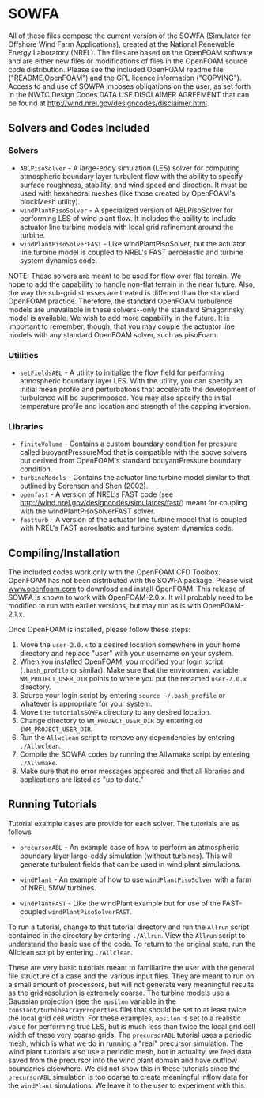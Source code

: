 SOWFA
=====

All of these files compose the current version of the SOWFA (Simulator for 
Offshore Wind Farm Applications), created at the National Renewable Energy 
Laboratory (NREL).  The files are based on the OpenFOAM software and are 
either new files or modifications of files in the OpenFOAM source code 
distribution. Please see the included OpenFOAM readme file 
("README.OpenFOAM") and the GPL licence information ("COPYING"). Access
to and use of SOWPA imposes obligations on the user, as set forth in the 
NWTC Design Codes DATA USE DISCLAIMER AGREEMENT that can be found at
<http://wind.nrel.gov/designcodes/disclaimer.html>.


## Solvers and Codes Included

### Solvers
  * `ABLPisoSolver` - A large-eddy simulation (LES) solver for computing
    atmospheric boundary layer turbulent flow with the ability to
    specify surface roughness, stability, and wind speed and direction.
    It must be used with hexahedral meshes (like those created by
    OpenFOAM's blockMesh utility).
  * `windPlantPisoSolver` - A specialized version of ABLPisoSolver for
    performing LES of wind plant flow.  It includes the ability to
    include actuator line turbine models with local grid refinement
    around the turbine.
  * `windPlantPisoSolverFAST` - Like windPlantPisoSolver, but the actuator
    line turbine model is coupled to NREL's FAST aeroelastic and turbine
    system dynamics code.
    
NOTE:  These solvers are meant to be used for flow over flat terrain.
We hope to add the capability to handle non-flat terrain in the near
future.  Also, the way the sub-grid stresses are treated is different
than the standard OpenFOAM practice.  Therefore, the standard OpenFOAM
turbulence models are unavailable in these solvers--only the standard
Smagorinsky model is available.  We wish to add more capability in the
future.  It is important to remember, though, that you may couple the
actuator line models with any standard OpenFOAM solver, such as pisoFoam.

### Utilities
  * `setFieldsABL` - A utility to initialize the flow field for performing
    atmospheric boundary layer LES.  With the utility, you can specify
    an initial mean profile and perturbations that accelerate the
    development of turbulence will be superimposed.  You may also 
    specify the initial temperature profile and location and strength
    of the capping inversion.

### Libraries
  * `finiteVolume` - Contains a custom boundary condition for pressure
    called buoyantPressureMod that is compatible with the above solvers 
    but derived from OpenFOAM's standard bouyantPressure boundary
    condition.
  * `turbineModels` - Contains the actuator line turbine model similar
    to that outlined by Sorensen and Shen (2002).
  * `openfast` - A version of NREL's FAST code (see 
    http://wind.nrel.gov/designcodes/simulators/fast/) meant for
    coupling with the windPlantPisoSolverFAST solver.
  * `fastturb` - A version of the actuator line turbine model that
    is coupled with NREL's FAST aeroelastic and turbine system
    dynamics code.


## Compiling/Installation
The included codes work only with the OpenFOAM CFD Toolbox.  OpenFOAM has
not been distributed with the SOWFA package.  Please visit www.openfoam.com
to download and install OpenFOAM.  This release of SOWFA is known to work
with OpenFOAM-2.0.x.  It will probably need to be modified to run with
earlier versions, but may run as is with OpenFOAM-2.1.x.

Once OpenFOAM is installed, please follow these steps:

1.  Move the `user-2.0.x` to a desired location somewhere in your home
    directory and replace "user" with your username on your system.
2.  When you installed OpenFOAM, you modified your login script
    (`.bash_profile` or similar).  Make sure that the environment variable
    `WM_PROJECT_USER_DIR` points to where you put the renamed `user-2.0.x`
    directory.
3.  Source your login script by entering `source ~/.bash_profile` or 
    whatever is appropriate for your system.
3.  Move the `tutorialsSOWFA` directory to any desired location.
4.  Change directory to `WM_PROJECT_USER_DIR` by entering
    `cd $WM_PROJECT_USER_DIR`.
5.  Run the `Allwclean` script to remove any dependencies by entering
    `./Allwclean`.
6.  Compile the SOWFA codes by running the Allwmake script by entering
    `./Allwmake`.
7.  Make sure that no error messages appeared and that all libraries
    and applications are listed as "up to date."


## Running Tutorials
Tutorial example cases are provide for each solver. The tutorials are
as follows

  * `precursorABL` - An example case of how to perform an atmospheric
    boundary layer large-eddy simulation (without turbines).  This
    will generate turbulent fields that can be used in wind plant
    simulations.

  * `windPlant` - An example of how to use `windPlantPisoSolver` with
    a farm of NREL 5MW turbines.

  * `windPlantFAST` - Like the windPlant example but for use of the
    FAST-coupled `windPlantPisoSolverFAST`.

To run a tutorial, change to that tutorial directory and run the
`Allrun` script contained in the directory by entering `./Allrun`.  View
the `Allrun` script to understand the basic use of the code. To return
to the original state, run the Allclean script by entering `./Allclean`.

These are very basic tutorials meant to familiarize the user with the
general file structure of a case and the various input files.  They
are meant to run on a small amount of processors, but will not
generate very meaningful results as the grid resolution is extremely
coarse.  The turbine models use a Gaussian projection (see the
`epsilon` variable in the `constant/turbineArrayProperties` file) that
should be set to at least twice the local grid cell width.  For these
examples, `epsilon` is set to a realistic value for performing true
LES, but is much less than twice the local grid cell width of these
very coarse grids.  The `precursorABL` tutorial uses a periodic mesh,
which is what we do in running a "real" precursor simulation. The
wind plant tutorials also use a periodic mesh, but in actuality, we
feed data saved from the precursor into the wind plant domain and
have outflow boundaries elsewhere.  We did not show this in these
tutorials since the `precursorABL` simulation is too coarse to create
meaningful inflow data for the `windPlant` simulations.  We leave it to
the user to experiment with this.

